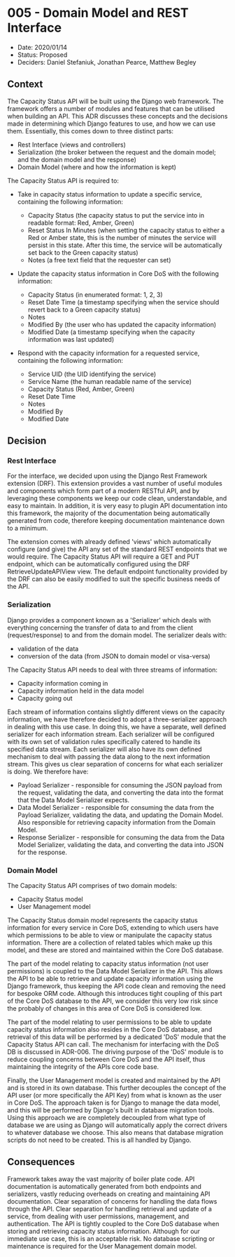 # 005 - Domain Model and REST Interface

- Date: 2020/01/14
- Status: Proposed
- Deciders: Daniel Stefaniuk, Jonathan Pearce, Matthew Begley

## Context

The Capacity Status API will be built using the Django web framework. The framework offers a number of modules and features that can be utilised when building an API. This ADR discusses these concepts and the decisions made in determining which Django features to use, and how we can use them. Essentially, this comes down to three distinct parts:

- Rest Interface (views and controllers)
- Serialization (the broker between the request and the domain model; and the domain model and the response)
- Domain Model (where and how the information is kept)

The Capacity Status API is required to:

- Take in capacity status information to update a specific service, containing the following information:
  - Capacity Status (the capacity status to put the service into in readable format: Red, Amber, Green)
  - Reset Status In Minutes (when setting the capacity status to either a Red or Amber state, this is the number of minutes the service will persist in this state. After this time, the service will be automatically set back to the Green capacity status)
  - Notes (a free text field that the requester can set)

- Update the capacity status information in Core DoS with the following information:
  - Capacity Status (in enumerated format: 1, 2, 3)
  - Reset Date Time (a timestamp specifying when the service should revert back to a Green capacity status)
  - Notes
  - Modified By (the user who has updated the capacity information)
  - Modified Date (a timestamp specifying when the capacity information was last updated)

- Respond with the capacity information for a requested service, containing the following information:
  - Service UID (the UID identifying the service)
  - Service Name (the human readable name of the service)
  - Capacity Status (Red, Amber, Green)
  - Reset Date Time
  - Notes
  - Modified By
  - Modified Date


## Decision

### Rest Interface

For the interface, we decided upon using the Django Rest Framework extension (DRF). This extension provides a vast number of useful modules and components which form part of a modern RESTful API, and by leveraging these components we keep our code clean, understandable, and easy to maintain. In addition, it is very easy to plugin API documentation into this framework, the majority of the documentation being automatically generated from code, therefore keeping documentation maintenance down to a minimum.

The extension comes with already defined 'views' which automatically configure (and give) the API any set of the standard REST endpoints that we would require. The Capacity Status API will require a GET and PUT endpoint, which can be automatically configured using the DRF RetrieveUpdateAPIView view. The default endpoint functionality provided by the DRF can also be easily modified to suit the specific business needs of the API.


### Serialization

Django provides a component known as a 'Serializer' which deals with everything concerning the transfer of data to and from the client (request/response) to and from the domain model. The serializer deals with:

- validation of the data
- conversion of the data (from JSON to domain model or visa-versa)

The Capacity Status API needs to deal with three streams of information:
- Capacity information coming in
- Capacity information held in the data model
- Capacity going out

Each stream of information contains slightly different views on the capacity information, we have therefore decided to adopt a three-serializer approach in dealing with this use case. In doing this, we have a separate, well defined serializer for each information stream. Each serializer will be configured with its own set of validation rules specifically catered to handle its specified data stream. Each serializer will also have its own defined mechanism to deal with passing the data along to the next information stream. This gives us clear separation of concerns for what each serializer is doing. We therefore have:

- Payload Serializer - responsible for consuming the JSON payload from the request, validating the data, and converting the data into the format that the Data Model Serializer expects.
- Data Model Serializer - responsible for consuming the data from the Payload Serializer, validating the data, and updating the Domain Model. Also responsible for retrieving capacity information from the Domain Model.
- Response Serializer - responsible for consuming the data from the Data Model Serializer, validating the data, and converting the data into JSON for the response.

### Domain Model

The Capacity Status API comprises of two domain models:
- Capacity Status model
- User Management model

The Capacity Status domain model represents the capacity status information for every service in Core DoS, extending to which users have which permissions to be able to view or manipulate the capacity status information. There are a collection of related tables which make up this model, and these are stored and maintained within the Core DoS database.

The part of the model relating to capacity status information (not user permissions) is coupled to the Data Model Serializer in the API. This allows the API to be able to retrieve and update capacity information using the Django framework, thus keeping the API code clean and removing the need for bespoke ORM code. Although this introduces tight coupling of this part of the Core DoS database to the API, we consider this very low risk since the probably of changes in this area of Core DoS is considered low.

The part of the model relating to user permissions to be able to update capacity status information also resides in the Core DoS database, and retrieval of this data will be performed by a dedicated 'DoS' module that the Capacity Status API can call. The mechanism for interfacing with the DoS DB is discussed in ADR-006. The driving purpose of the 'DoS' module is to reduce coupling concerns between Core DoS and the API itself, thus maintaining the integrity of the APIs core code base.

Finally, the User Management model is created and maintained by the API and is stored in its own database. This further decouples the concept of the API user (or more specifically the API Key) from what is known as the user in Core DoS. The approach taken is for Django to manage the data model, and this will be performed by Django's built in database migration tools. Using this approach we are completely decoupled from what type of database we are using as Django will automatically apply the correct drivers to whatever database we choose. This also means that database migration scripts do not need to be created. This is all handled by Django.

## Consequences

Framework takes away the vast majority of boiler plate code.
API documentation is automatically generated from both endpoints and serializers, vastly reducing overheads on creating and maintaining API documentation.
Clear separation of concerns for handling the data flows through the API.
Clear separation for handling retrieval and update of a service, from dealing with user permissions, management, and authentication.
The API is tightly coupled to the Core DoS database when storing and retrieving capacity status information. Although for our immediate use case, this is an acceptable risk.
No database scripting or maintenance is required for the User Management domain model.

